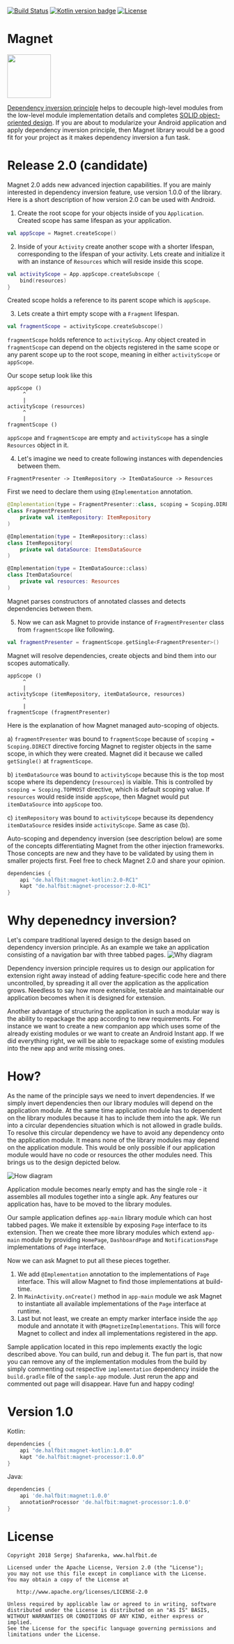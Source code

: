 [![Build Status](https://travis-ci.org/beworker/magnet.svg?branch=master)](https://travis-ci.org/beworker/magnet)
[![Kotlin version badge](https://img.shields.io/badge/kotlin-1.2.40-blue.svg)](http://kotlinlang.org/)
[![License](https://img.shields.io/badge/License-Apache%202.0-blue.svg)](http://www.apache.org/licenses/LICENSE-2.0)

# Magnet
<img src="docs/images/logo.png" width="100" />

[Dependency inversion principle][3] helps to decouple high-level modules from the low-level module implementation details and completes [SOLID object-oriented design][4]. If you are about to modularize your Android application and apply dependency inversion principle, then Magnet library would be a good fit for your project as it makes dependency inversion a fun task.

# Release 2.0 (candidate)

Magnet 2.0 adds new advanced injection capabilities. If you are mainly interested in dependency inversion feature, use version 1.0.0 of the library. Here is a short description of how version 2.0 can be used with Android.

1. Create the root scope for your objects inside of you `Application`. Created scope has same lifespan as your application.

```kotlin
val appScope = Magnet.createScope()
```

2. Inside of your `Activity` create another scope with a shorter lifespan, corresponding to the lifespan of your activity. Lets create and initialize it with an instance of `Resources` which will reside inside this scope.

```kotlin
val activityScope = App.appScope.createSubscope {
    bind(resources)
}
```

Created scope holds a reference to its parent scope which is `appScope`.

3. Lets create a thirt empty scope with a `Fragment` lifespan.

```kotlin
val fragmentScope = activityScope.createSubscope()
```

`fragmentScope` holds reference to `activityScop`. Any object created in `fragmentScope` can depend on the objects registered in the same scope or any parent scope up to the root scope, meaning in either `activityScope` or `appScope`.

Our scope setup look like this 
```
appScope ()
     ^
     |
activityScope (resources)
     ^
     |
fragmentScope ()
```

`appScope` and `fragmentScope` are empty and `activityScope` has a single `Resources` object in it.

4. Let's imagine we need to create following instances with dependencies between them.

```
FragmentPresenter -> ItemRepository -> ItemDataSource -> Resources
```

First we need to declare them using `@Implementation` annotation.

```kotlin
@Implementation(type = FragmentPresenter::class, scoping = Scoping.DIRECT)
class FragmentPresenter(
    private val itemRepository: ItemRepository
)

@Implementation(type = ItemRepository::class)
class ItemRepository(
    private val dataSource: ItemsDataSource
)

@Implementation(type = ItemDataSource::class)
class ItemDataSource(
    private val resources: Resources
)
```

Magnet parses constructors of annotated classes and detects dependencies between them.

5. Now we can ask Magnet to provide instance of `FragmentPresenter` class from `fragmentScope` like following.

```kotlin
val fragmentPresenter = fragmentScope.getSingle<FragmentPresenter>()
```

Magnet will resolve dependencies, create objects and bind them into our scopes automatically.

```
appScope ()
     ^
     |
activityScope (itemRepository, itemDataSource, resources)
     ^
     |
fragmentScope (fragmentPresenter)
```

Here is the explanation of how Magnet managed auto-scoping of objects.

a) `fragmentPresenter` was bound to `fragmentScope` because of `scoping = Scoping.DIRECT` directive forcing Magnet to register objects in the same scope, in which they were created. Magnet did it because we called `getSingle()` at `fragmentScope`.

b) `itemDataSource` was bound to `activityScope` because this is the top most scope where its dependency (`resources`) is viaible. This is controlled by `scoping = Scoping.TOPMOST` directive, which is default scoping value. If `resources` would reside inside `appScope`, then Magnet would put `itemDataSource` into `appScope` too.

c) `itemRepository` was bound to `activityScope` because its dependency `itemDataSource` resides inside `activityScope`. Same as case (b).

Auto-scoping and dependency inversion (see description below) are some of the concepts differentiating Magnet from the other injection frameworks. Those concepts are new and they have to be validated by using them in smaller projects first. Feel free to check Magnet 2.0 and share your opinion.

```gradle
dependencies {
    api "de.halfbit:magnet-kotlin:2.0-RC1"
    kapt "de.halfbit:magnet-processor:2.0-RC1"
}
```

# Why depenedncy inversion?
Let's compare traditional layered design to the design based on dependency inversion principle. As an example we take an application consisting of a navigation bar with three tabbed pages.
![Why diagram][1]

Dependency inversion principle requires us to design our application for extension right away instead of adding feature-specific code here and there uncontrolled, by spreading it all over the application as the application grows. Needless to say how more extensible, testable and maintainable our application becomes when it is designed for extension.

Another advantage of structuring the application in such a modular way is the ability to repackage the app according to new requirements. For instance we want to create a new companion app which uses some of the already existing modules or we want to create an Android Instant app. If we did everything right, we will be able to repackage some of existing modules into the new app and write missing ones.

# How?
As the name of the principle says we need to invert dependencies. If we simply invert dependencies then our library modules will depend on the application module. At the same time application module has to dependent on the library modules because it has to include them into the apk. We run into a circular dependencies situation which is not allowed in gradle builds. To resolve this circular dependency we have to avoid any dependency onto the application module. It means none of the library modules may depend on the application module. This would be only possible if our application module would have no code or resources the other modules need. This brings us to the design depicted below.

![How diagram][2]

Application module becomes nearly empty and has the single role - it assembles all modules together into a single apk. Any features our application has, have to be moved to the library modules. 

Our sample application defines `app-main` library module which can host tabbed pages. We make it extensible by exposing `Page` interface to its extension. Then we create thee more library modules which extend `app-main` module by providing `HomePage`, `DashboardPage` and `NotificationsPage` implementations of `Page` interface. 

Now we can ask Magnet to put all these pieces together.
1. We add `@Implementation` annotation to the implementations of `Page` interface. This will allow Magnet to find those implementations at build-time.
2. In `MainActivity.onCreate()` method in `app-main` module we ask Magnet to instantiate all available implementations of the `Page` interface at runtime.
3. Last but not least, we create an empty marker interface inside the `app` module and annotate it with `@MagnetizeImplementations`. This will force Magnet to collect and index all implementations registered in the app.

Sample application located in this repo implements exactly the logic described above. You can build, run and debug it. The fun part is, that now you can remove any of the implementation modules from the build by simply commenting out respective `implementation` dependency inside the `build.gradle` file of the `sample-app` module. Just rerun the app and commented out page will disappear. Have fun and happy coding!

# Version 1.0

Kotlin:
```gradle
dependencies {
    api "de.halfbit:magnet-kotlin:1.0.0"
    kapt "de.halfbit:magnet-processor:1.0.0"
}
```

Java:
```gradle
dependencies {
    api 'de.halfbit:magnet:1.0.0'
    annotationProcessor 'de.halfbit:magnet-processor:1.0.0'
}
```

# License
```
Copyright 2018 Sergej Shafarenka, www.halfbit.de

Licensed under the Apache License, Version 2.0 (the "License");
you may not use this file except in compliance with the License.
You may obtain a copy of the License at

   http://www.apache.org/licenses/LICENSE-2.0

Unless required by applicable law or agreed to in writing, software
distributed under the License is distributed on an "AS IS" BASIS,
WITHOUT WARRANTIES OR CONDITIONS OF ANY KIND, either express or implied.
See the License for the specific language governing permissions and
limitations under the License.
```

[1]: docs/images/why-diagram.png
[2]: docs/images/how-diagram.png
[3]: https://en.wikipedia.org/wiki/Dependency_inversion_principle
[4]: https://en.wikipedia.org/wiki/SOLID_(object-oriented_design)
